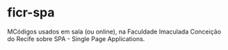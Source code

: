 # ficr-spa
MCódigos usados em sala (ou online), na Faculdade Imaculada Conceição do Recife sobre SPA - Single Page Applications.
